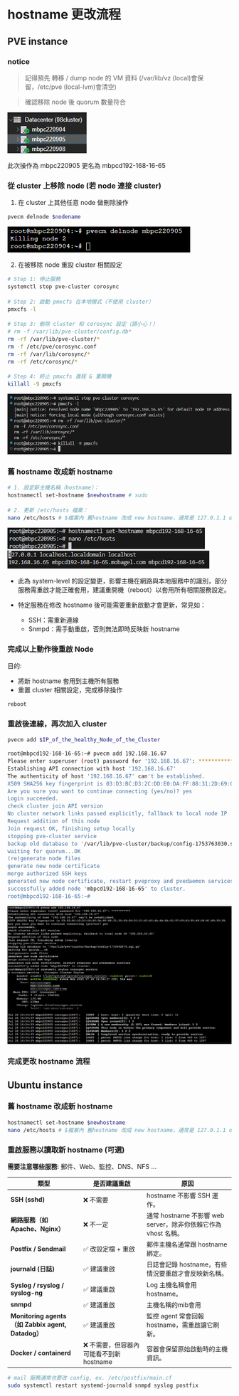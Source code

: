 # hostname 更改流程

## PVE instance

### notice

> 記得預先 轉移 / dump node 的 VM 資料 (/var/lib/vz (local)會保留，/etc/pve (local-lvm)會清空)

> 確認移除 node 後 quorum 數量符合

![alt text](image-2.png)

此次操作為 mbpc220905 更名為 mbpcd192-168-16-65  




### 從 cluster 上移除 node (若 node 連接 cluster)

1. 在 cluster 上其他任意 node 做刪除操作

``` sh
pvecm delnode $nodename
```

![alt text](image-1.png)




2. 在被移除 node 重設 cluster 相關設定

``` sh
# Step 1: 停止服務
systemctl stop pve-cluster corosync 

# Step 2: 啟動 pmxcfs 在本地模式（不使用 cluster）
pmxcfs -l

# Step 3: 刪除 cluster 和 corosync 設定（請小心！）
# rm -f /var/lib/pve-cluster/config.db*
rm -rf /var/lib/pve-cluster/*
rm -f /etc/pve/corosync.conf
rm -rf /var/lib/corosync/*
rm -rf /etc/corosync/*

# Step 4: 終止 pmxcfs 進程 & 重開機
killall -9 pmxcfs
```

![alt text](image-3.png)



### 舊 hostname 改成新 hostname

``` sh
# 1. 設定新主機名稱（hostname）：
hostnamectl set-hostname $newhostname # sudo 

# 2. 更新 /etc/hosts 檔案：
nano /etc/hosts # $檔案內 舊hostname 改成 new hostname，通常是 127.0.1.1 or static ip
```
![alt text](image-4.png)
![alt text](image-5.png)


- 此為 system-level 的設定變更，影響主機在網路與本地服務中的識別，部分服務需重啟才能正確套用，建議重開機（reboot）以套用所有相關服務設定。

- 特定服務在修改 hostname 後可能需要重新啟動才會更新，常見如：
    - SSH：需重新連線
    - Snmpd：需手動重啟，否則無法即時反映新 hostname


### 完成以上動作後重啟 Node

目的:
- 將新 hostname 套用到主機所有服務
- 重置 cluster 相關設定，完成移除操作

``` sh
reboot
```

### 重啟後連線，再次加入 cluster 

``` sh
pvecm add $IP_of_the_healthy_Node_of_the_Cluster
```

``` sh
root@mbpcd192-168-16-65:~# pvecm add 192.168.16.67
Please enter superuser (root) password for '192.168.16.67': ***********
Establishing API connection with host '192.168.16.67'
The authenticity of host '192.168.16.67' can't be established.
X509 SHA256 key fingerprint is 03:D3:BC:D3:2C:DD:E0:DA:FF:88:31:2D:69:08:5C:31:63:6C:6A:6A:EA:0C:97:89:B3:95:4F:DF:41:B9:93:28.
Are you sure you want to continue connecting (yes/no)? yes
Login succeeded.
check cluster join API version
No cluster network links passed explicitly, fallback to local node IP '192.168.16.65'
Request addition of this node
Join request OK, finishing setup locally
stopping pve-cluster service
backup old database to '/var/lib/pve-cluster/backup/config-1753763030.sql.gz'
waiting for quorum...OK
(re)generate node files
generate new node certificate
merge authorized SSH keys
generated new node certificate, restart pveproxy and pvedaemon services
successfully added node 'mbpcd192-168-16-65' to cluster.
root@mbpcd192-168-16-65:~# 
```

![alt text](image.png)


### 完成更改 hostname 流程




## Ubuntu instance

### 舊 hostname 改成新 hostname

``` sh
hostnamectl set-hostname $newhostname
nano /etc/hosts # $檔案內 舊hostname 改成 new hostname，通常是 127.0.1.1 or static ip
```

### 重啟服務以讀取新 hostname (可選)

**需要注意哪些服務**:  郵件、Web、監控、DNS、NFS ... 

| 類型                                         | 是否建議重啟                    | 原因                            |
| ---------------------------------------------- | ------------------------- | --------------------------------------------- |
| **SSH (sshd)**                            | ❌ 不需要                     | hostname 不影響 SSH 運作。                          |                  |
| **網路服務（如 Apache、Nginx）**                    | ❌ 不一定                     | 通常 hostname 不影響 web server，除非你依賴它作為 vhost 名稱。 |
| **Postfix / Sendmail**                         | ✅ 改設定檔 + 重啟               | 郵件主機名通常跟 hostname 綁定。
| **journald (日誌)**                              | ✅ 建議重啟                    | 日誌會記錄 hostname，有些情況要重啟才會反映新名稱。                |    
| **Syslog / rsyslog / syslog-ng**               | ✅ 建議重啟                    | Log 主機名稱會用 hostname。                          |
| **snmpd**                                 | ✅ 建議重啟                    | 主機名稱的mib會用   |
| **Monitoring agents（如 Zabbix agent, Datadog）** | ✅ 建議重啟                    | 監控 agent 常會回報 hostname，需重啟讓它刷新。               |
| **Docker / containerd**                  | ❌ 不需要，但容器內可能看不到新 hostname | 容器會保留原始啟動時的主機資訊。   |

``` sh
# mail 服務通常也要改 config, ex. /etc/postfix/main.cf
sudo systemctl restart systemd-journald snmpd syslog postfix
```


